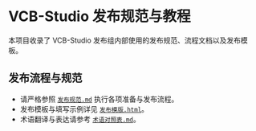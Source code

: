 # VCB-Studio 发布规范与教程

本项目收录了 VCB-Studio 发布组内部使用的发布规范、流程文档以及发布模板。


## 发布流程与规范

-   请严格参照 [`发布规范.md`](发布规范.md) 执行各项准备与发布流程。
-   发布模板与填写示例详见 [`发布模版.html`](发布模版.html)。
-   术语翻译与表达请参考 [`术语对照表.md`](术语对照表.md)。